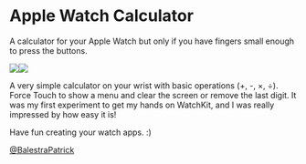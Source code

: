 Apple Watch Calculator
=======================

A calculator for your Apple Watch but only if you have fingers small enough to press the buttons.

<img src="Screenshot1.png"><img src="Screenshot2.png">

A very simple calculator on your wrist with basic operations (+, -, ×, ÷). Force Touch to show a menu and clear the screen or remove the last digit.
It was my first experiment to get my hands on WatchKit, and I was really impressed by how easy it is!

Have fun creating your watch apps. :)

<a href="http://www.twitter.com/BalestraPatrick" target="_blank">@BalestraPatrick</a>
